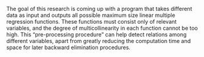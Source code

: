 The goal of this research is coming up with a program that takes different data as input and outputs all possible maximum size linear multiple regression functions. 
These functions must consist only of relevant variables, and the degree of multicollinearity in each function cannot be too high. This “pre-processing procedure” 
can help detect relations among different variables, apart from greatly reducing the computation time and space for later backward elimination procedures.
